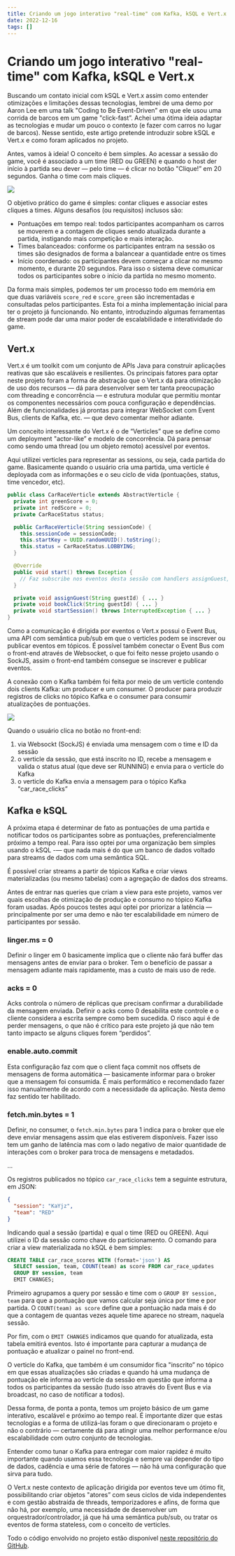 ```yaml
---
title: Criando um jogo interativo "real-time" com Kafka, kSQL e Vert.x
date: 2022-12-16
tags: []
---
```


# Criando um jogo interativo "real-time" com Kafka, kSQL e Vert.x

Buscando um contato inicial com kSQL e Vert.x assim como entender otimizações e limitações dessas tecnologias, lembrei de uma demo por Aaron Lee em uma talk "Coding to Be Event-Driven” em que ele usou uma corrida de barcos em um game "click-fast”. Achei uma ótima ideia adaptar as tecnologias e mudar um pouco o contexto (e fazer com carros no lugar de barcos). Nesse sentido, este artigo pretende introduzir sobre kSQL e Vert.x e como foram aplicados no projeto.

Antes, vamos à ideia! O conceito é bem simples. Ao acessar a sessão do game, você é associado a um time (RED ou GREEN) e quando o host der início à partida seu dever — pelo time — é clicar no botão "Clique!” em 20 segundos. Ganha o time com mais cliques.

![](./images/cars-race-demo.png)

O objetivo prático do game é simples: contar cliques e associar estes cliques a times. Alguns desafios (ou requisitos) inclusos são:
- Pontuações em tempo real: todos participantes acompanham os carros se moverem e a contagem de cliques sendo atualizada durante a partida, instigando mais competição e mais interação.
- Times balanceados: conforme os participantes entram na sessão os times são designados de forma a balancear a quantidade entre os times
- Início coordenado: os participantes devem começar a clicar no mesmo momento, e durante 20 segundos. Para isso o sistema deve comunicar todos os participantes sobre o início da partida no mesmo momento.

Da forma mais simples, podemos ter um processo todo em memória em que duas variáveis `score_red` e `score_green` são incrementadas e consultadas pelos participantes. Esta foi a minha implementação inicial para ter o projeto já funcionando. No entanto, introduzindo algumas ferramentas de stream pode dar uma maior poder de escalabilidade e interatividade do game.

## Vert.x

Vert.x é um toolkit com um conjunto de APIs Java para construir aplicações reativas que são escaláveis e resilientes. Os principais fatores para optar neste projeto foram a forma de abstração que o Vert.x dá para otimização de uso dos recursos — dá para desenvolver sem ter tanta preocupação com threading e concorrência — e estrutura modular que permitiu montar os componentes necessários com pouca configuração e dependências. Além de funcionalidades já prontas para integrar WebSocket com Event Bus, clients de Kafka, etc. — que devo comentar melhor adiante.

Um conceito interessante do Vert.x é o de “Verticles” que se define como um deployment "actor-like” e modelo de concorrência. Dá para pensar como sendo uma thread (ou um objeto remoto) acessível por eventos.

Aqui utilizei verticles para representar as sessions, ou seja, cada partida do game. Basicamente quando o usuário cria uma partida, uma verticle é deployada com as informações e o seu ciclo de vida (pontuações, status, time vencedor, etc).

```java
public class CarRaceVerticle extends AbstractVerticle {
  private int greenScore = 0;
  private int redScore = 0;
  private CarRaceStatus status;

  public CarRaceVerticle(String sessionCode) {
    this.sessionCode = sessionCode;
    this.startKey = UUID.randomUUID().toString();
    this.status = CarRaceStatus.LOBBYING;
  }

  @Override
  public void start() throws Exception {
    // Faz subscribe nos eventos desta sessão com handlers assignGuest, bookClick, startSession
  }

  private void assignGuest(String guestId) { ... }
  private void bookClick(String guestId) { ... }
  private void startSession() throws InterruptedException { ... }
}
```

Como a comunicação é dirigida por eventos o Vert.x possui o Event Bus, uma API com semântica pub/sub em que o verticles podem se inscrever ou publicar eventos em tópicos. É possível também conectar o Event Bus com o front-end através de Websocket, o que foi feito nesse projeto usando o SockJS, assim o front-end também consegue se inscrever e publicar eventos.

A conexão com o Kafka também foi feita por meio de um verticle contendo dois clients Kafka: um producer e um consumer. O producer para produzir registros de clicks no tópico Kafka e o consumer para consumir atualizações de pontuações.

![](./images/cars-race-diagram.png)

Quando o usuário clica no botão no front-end:

1. via Websockt (SockJS) é enviada uma mensagem com o time e ID da sessão
2. o verticle da sessão, que está inscrito no ID, recebe a mensagem e valida o status atual (que deve ser RUNNING) e envia para o verticle do Kafka
3. o verticle do Kafka envia a mensagem para o tópico Kafka "car_race_clicks”

## Kafka e kSQL

A próxima etapa é determinar de fato as pontuações de uma partida e notificar todos os participantes sobre as pontuações, preferencialmente próximo a tempo real. Para isso optei por uma organização bem simples usando o kSQL -— que nada mais é do que um banco de dados voltado para streams de dados com uma semântica SQL.

É possível criar streams a partir de tópicos Kafka e criar views materializadas (ou mesmo tabelas) com a agregação de dados dos streams.

Antes de entrar nas queries que criam a view para este projeto, vamos ver quais escolhas de otimização de produção e consumo no tópico Kafka foram usadas. Após poucos testes aqui optei por priorizar a latência — principalmente por ser uma demo e não ter escalabilidade em número de participantes por sessão.

### linger.ms = 0

Definir o linger em 0 basicamente implica que o cliente não fará buffer das mensagens antes de enviar para o broker. Tem o benefício de passar a mensagem adiante mais rapidamente, mas a custo de mais uso de rede.

### acks = 0

Acks controla o número de réplicas que precisam confirmar a durabilidade da mensagem enviada. Definir o acks como 0 desabilita este controle e o cliente considera a escrita sempre como bem sucedida. O risco aqui é de perder mensagens, o que não é crítico para este projeto já que não tem tanto impacto se alguns cliques forem “perdidos”.

### enable.auto.commit

Esta configuração faz com que o client faça commit nos offsets de mensagens de forma automática — basicamente informar para o broker que a mensagem foi consumida. É mais performático e recomendado fazer isso manualmente de acordo com a necessidade da aplicação. Nesta demo faz sentido ter habilitado. 

### fetch.min.bytes = 1

Definir, no consumer, o `fetch.min.bytes` para 1 indica para o broker que ele deve enviar mensagens assim que elas estiverem disponíveis. Fazer isso tem um ganho de latência mas com o lado negativo de maior quantidade de interações com o broker para troca de mensagens e metadados.

…

Os registros publicados no tópico `car_race_clicks` tem a seguinte estrutura, em JSON:

```json
{
  "session": "KaYjz",
  "team": "RED"
}
```

Indicando qual a sessão (partida) e qual o time (RED ou GREEN). Aqui utilizei o ID da sessão como chave do particionamento. O comando para criar a view materializada no kSQL é bem simples:

```sql
CREATE TABLE car_race_scores WITH (format='json') AS
  SELECT session, team, COUNT(team) as score FROM car_race_updates
  GROUP BY session, team
  EMIT CHANGES;
```

Primeiro agrupamos a query por sessão e time com o `GROUP BY session, team` para que a pontuação que vamos calcular seja única por time e por partida. O `COUNT(team) as score` define que a pontuação nada mais é do que a contagem de quantas vezes aquele time aparece no stream, naquela sessão.

Por fim, com o `EMIT CHANGES` indicamos que quando for atualizada, esta tabela emitirá eventos. Isto é importante para capturar a mudança de pontuação e atualizar o painel no front-end.

O verticle do Kafka, que também é um consumidor fica "inscrito” no tópico em que essas atualizações são criadas e quando há uma mudança de pontuação ele informa ao verticle da sessão em questão que informa a todos os participantes da sessão (tudo isso através do Event Bus e via broadcast, no caso de notificar a todos).

Dessa forma, de ponta a ponta, temos um projeto básico de um game interativo, escalável e próximo ao tempo real. É importante dizer que estas tecnologias e a forma de utilizá-las foram o que direcionaram o projeto e não o contrário — certamente dá para atingir uma melhor performance e/ou escalabilidade com outro conjunto de tecnologias.

Entender como tunar o Kafka para entregar com maior rapidez é muito importante quando usamos essa tecnologia e sempre vai depender do tipo de dados, cadência e uma série de fatores — não há uma configuração que sirva para tudo.

O Vert.x neste contexto de aplicação dirigida por eventos teve um ótimo fit, possibilitando criar objetos "atores” com seus ciclos de vida independentes e com gestão abstraída de threads, temporizadores e afins, de forma que não há, por exemplo, uma necessidade de desenvolver um orquestrador/controlador, já que há uma semântica pub/sub, ou tratar os eventos de forma stateless, com o conceito de verticles.

Todo o código envolvido no projeto estão disponível [neste repositório do GitHub](https://github.com/mrmorais/racing-cars-demo).
